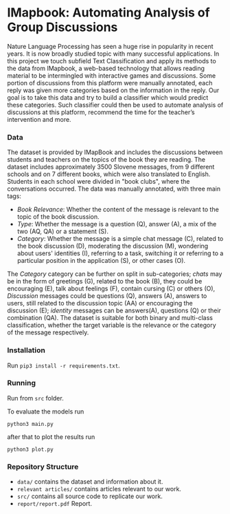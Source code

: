 # IMapbook: Automating Analysis of Group Discussions

Nature Language Processing has seen a huge rise in popularity in 
recent years. It is now broadly studied topic with many successful 
applications. In this project we touch subfield Text Classification 
and apply its methods to the data from IMapbook, a web-based
technology that allows reading material to be intermingled with interactive 
games and discussions. Some portion of discussions from this platform were manually 
annotated, each reply was given more categories based on the information in the 
reply. Our goal is to  take this data and try to build a classifier which would 
predict these categories. Such classifier could then be used to automate analysis 
of discussions at this platform, recommend the time for the teacher’s intervention
and more.

### Data

The dataset is provided by IMapBook and includes the discussions between students and teachers
on the topics of the book they are reading. The dataset includes approximately 3500 Slovene messages, 
from 9 different schools and on 7 different books, which were also translated to English. 
Students in each school were divided in "book clubs", where the conversations occurred.
The data was manually annotated, with three main tags:

*  _Book Relevance_: Whether the content of the message is relevant to the topic of the book discussion.
* _Type_: Whether the message is a question (Q), answer (A), a mix of the two (AQ, QA) or a statement (S).
* _Category_: Whether the message is a simple chat message (C), related to the book discussion (D), 
moderating the discussion (M), wondering about users' identities (I), referring to a task, switching 
it or referring to a particular position in the application (S), or other cases (O).

The _Category_ category can be further on split in sub-categories; _chats_ may be in the form of greetings (G), 
related to the book (B), they could be encouraging (E), talk about feelings (F), contain cursing (C) or others (O), 
_Discussion_ messages could be questions (Q), answers (A), answers to users, still related to the discussion topic (AA) 
or encouraging the discussion (E); _identity_ messages can be answers(A), questions (Q) or their combination (QA).
The dataset is suitable for both binary and multi-class classification, whether the target variable is the relevance
 or the category of the message respectively.

### Installation

Run `pip3 install -r requirements.txt`.

### Running

Run from `src` folder.

To evaluate the models run

```
python3 main.py
``` 

after that to plot the results run

```
python3 plot.py
```

### Repository Structure

* `data/` contains the dataset and information about it. 
* `relevant articles/` contains articles relevant to our work.
* `src/` contains all source code to replicate our work.
* `report/report.pdf` Report. 
